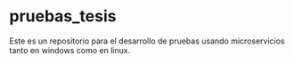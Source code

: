 # pruebas_tesis
Este es un repositorio para el desarrollo de pruebas usando microservicios tanto en windows como en linux. 
